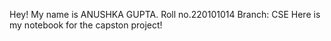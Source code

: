 Hey! My name is ANUSHKA GUPTA.
Roll no.220101014
Branch: CSE
Here is my notebook for the capston project!
